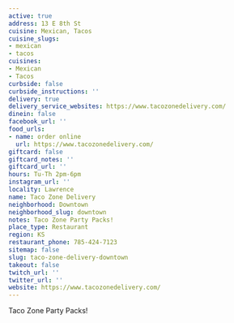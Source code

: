 ```yaml
---
active: true
address: 13 E 8th St
cuisine: Mexican, Tacos
cuisine_slugs:
- mexican
- tacos
cuisines:
- Mexican
- Tacos
curbside: false
curbside_instructions: ''
delivery: true
delivery_service_websites: https://www.tacozonedelivery.com/
dinein: false
facebook_url: ''
food_urls:
- name: order online
  url: https://www.tacozonedelivery.com/
giftcard: false
giftcard_notes: ''
giftcard_url: ''
hours: Tu-Th 2pm-6pm
instagram_url: ''
locality: Lawrence
name: Taco Zone Delivery
neighborhood: Downtown
neighborhood_slug: downtown
notes: Taco Zone Party Packs!
place_type: Restaurant
region: KS
restaurant_phone: 785-424-7123
sitemap: false
slug: taco-zone-delivery-downtown
takeout: false
twitch_url: ''
twitter_url: ''
website: https://www.tacozonedelivery.com/
---
```


Taco Zone Party Packs!